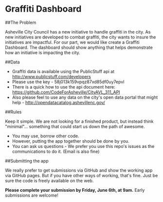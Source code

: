 Graffiti Dashboard
=====

##The Problem

Asheville City Council has a new initiative to handle graffiti in the city.  As new initiatives are developed to combat graffiti, the city wants to insure the initiatives are impactful.  For our part, we would like create a Graffiti Dashboard.  The dashboard should show anything that helps demonstrate how an initiative is impacting the city.

##Data 

* Graffiti data is available using the PublicStuff api at http://www.publicstuff.com/developers  
* Please use the key - 58j013k159vpqz87xd85df0uy7epvl
* There is a quick how to use the api document here: https://github.com/CodeForAsheville/CityAVL_311_API
* Also please feel to use any data on the city's open data portal that might help - http://opendatacatalog.ashevillenc.gov/


##Rules

Keep it simple. We are not looking for a finished product, but instead think "minimal"... something that could start us down the path of awesome.  

* You may use, borrow other code.  
* However, putting the app together should be done by you.
* You can ask us questions - We prefer you use this repo's issues as the communications to do it. (Email is also fine)



##Submitting the app

We really prefer to get submissions via GitHub and show the working app via GitHub pages.  But if you have other ways of working, that's fine. Just be sure the code is freely available on the web.

**Please complete your submission by Friday, June 6th, at 9am.** Early submissions are welcome!


